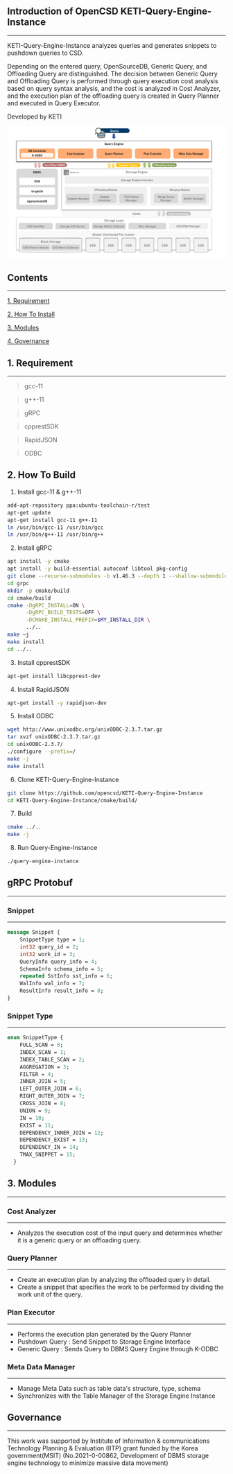 ## Introduction of OpenCSD KETI-Query-Engine-Instance
-------------

KETI-Query-Engine-Instance analyzes queries and generates snippets to pushdown queries to CSD.

Depending on the entered query, OpenSourceDB, Generic Query, and Offloading Query are distinguished. The decision between Generic Query and Offloading Query is performed through query execution cost analysis based on query syntax analysis, and the cost is analyzed in Cost Analyzer, and the execution plan of the offloading query is created in Query Planner and executed in Query Executor.

Developed by KETI

![Project Logo](image.png)


## Contents
-------------
[1. Requirement](#1.-requirement)

[2. How To Install](#2.-how-to-build)

[3. Modules](#3.-modules)

[4. Governance](#governance)

## 1. Requirement
-------------
>   gcc-11

>   g++-11

>   gRPC

>   cpprestSDK

>   RapidJSON

>   ODBC


## 2. How To Build
1. Install gcc-11 & g++-11
```bash
add-apt-repository ppa:ubuntu-toolchain-r/test
apt-get update
apt-get install gcc-11 g++-11
ln /usr/bin/gcc-11 /usr/bin/gcc
ln /usr/bin/g++-11 /usr/bin/g++
```

2. Install gRPC
```bash
apt install -y cmake
apt install -y build-essential autoconf libtool pkg-config
git clone --recurse-submodules -b v1.46.3 --depth 1 --shallow-submodules https://github.com/grpc/grpc
cd grpc
mkdir -p cmake/build
cd cmake/build
cmake -DgRPC_INSTALL=ON \
      -DgRPC_BUILD_TESTS=OFF \
      -DCMAKE_INSTALL_PREFIX=$MY_INSTALL_DIR \
      ../..
make –j
make install
cd ../..
```

3. Install cpprestSDK
```bash
apt-get install libcpprest-dev
```

4. Install RapidJSON
```bash
apt-get install -y rapidjson-dev
```

5. Install ODBC
```bash
wget http://www.unixodbc.org/unixODBC-2.3.7.tar.gz
tar xvzf unixODBC-2.3.7.tar.gz
cd unixODBC-2.3.7/
./configure --prefix=/
make -j
make install
```

6. Clone KETI-Query-Engine-Instance
```bash
git clone https://github.com/opencsd/KETI-Query-Engine-Instance
cd KETI-Query-Engine-Instance/cmake/build/
```

7. Build
```bash
cmake ../..
make -j
```

8. Run Query-Engine-Instance
```bash
./query-engine-instance
```

## gRPC Protobuf
-------------
### Snippet
-------------
```protobuf
message Snippet {
    SnippetType type = 1;
    int32 query_id = 2;
    int32 work_id = 3;
    QueryInfo query_info = 4;
    SchemaInfo schema_info = 5;
    repeated SstInfo sst_info = 6;
    WalInfo wal_info = 7;
    ResultInfo result_info = 8;
}
```

### Snippet Type
-------------
```protobuf
enum SnippetType {
    FULL_SCAN = 0;
    INDEX_SCAN = 1;
    INDEX_TABLE_SCAN = 2;
    AGGREGATION = 3;
    FILTER = 4;
    INNER_JOIN = 5;
    LEFT_OUTER_JOIN = 6;
    RIGHT_OUTER_JOIN = 7;
    CROSS_JOIN = 8;
    UNION = 9;
    IN = 10;
    EXIST = 11;
    DEPENDENCY_INNER_JOIN = 12;
    DEPENDENCY_EXIST = 13;
    DEPENDENCY_IN = 14;
    TMAX_SNIPPET = 15;
  }
```

## 3. Modules
-------------

### Cost Analyzer
-------------
- Analyzes the execution cost of the input query and determines whether it is a generic query or an offloading query.

### Query Planner
-------------
- Create an execution plan by analyzing the offloaded query in detail. 
- Create a snippet that specifies the work to be performed by dividing the work unit of the query.

### Plan Executor
-------------
- Performs the execution plan generated by the Query Planner
- Pushdown Query : Send Snippet to Storage Engine Interface
- Generic Query : Sends Query to DBMS Query Engine through K-ODBC

### Meta Data Manager
-------------
- Manage Meta Data such as table data's structure, type, schema
- Synchronizes with the Table Manager of the Storage Engine Instance

## Governance
-------------
This work was supported by Institute of Information & communications Technology Planning & Evaluation (IITP) grant funded by the Korea government(MSIT) (No.2021-0-00862, Development of DBMS storage engine technology to minimize massive data movement)
